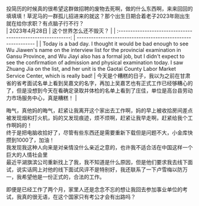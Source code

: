 投简历的时候真的很希望这群做招聘的废物去死啊，做的什么东西啊，来来回回的填填填！草泥马的一群孤儿招进来的就这？那个出生日期合着老子2023年刚出生就在给你求职？有点脑子行不行？  
|                        2023年4月28日                         | 这个世界怎么还不毁灭？                                       |
| :----------------------------------------------------------: | ------------------------------------------------------------ |
| Today is a bad day. I thought it would be bad enough to see Wu Jiawen's name on the interview list for the provincial examination in Gansu Province, and Wu Jiayi also has a formal job, but I didn't expect to see the confirmation of admission and physical examination today. I saw Zhuang Jia on the list, and her unit is the Gaotai County Labor Market Service Center, which is really bad! | 今天是个糟糕的日子，我以为之前在甘肃省的省考面试名单上看到吴嘉文的名字，再加上吴嘉艺也有正式工作已经够糟心的了，但是没想到今天在看确定录取并体检的名单上看到了庄佳，单位是高台县劳动力市场服务中心，真是糟糕！ |

晦气，真他妈的晦气，赶紧让我离开这个家出去工作啊，妈的早上被收拾房间差点被发现烟和打火机，妈的又发现痕迹，烦不烦啊，赶紧让我早走啊，赶紧给我个工作啊妈的！  
终于是把电脑收拾好了，尽管有些东西还是需要重新下载但是问题不大，小金库快攒到1000了，加油！  
我发现我这种人向来是对亲情没什么亲近之意的，也许我不适合活在中国这样一个巨大的人情社会里  
最近平湖旗滨公司重新找上了我，我不知道是什么原因，但是他们要求我去线下面试，说实话网上对他的线下面试风评不是特别好，我还联系了一下卢雪梅以防万一，我希望他是一份正式的，合法的工作。

即便是已经工作了两个月，家里人还是念念不忘的想让我回去参加事业单位的考试，我真的很无语，在这个国家只有考公才会有出路吗？